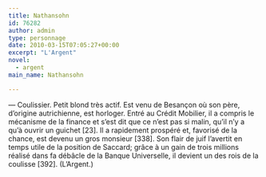 ```yaml
---
title: Nathansohn
id: 76282
author: admin
type: personnage
date: 2010-03-15T07:05:27+00:00
excerpt: "L'Argent"
novel:
  - argent
main_name: Nathansohn

---
```

— Coulissier. Petit blond très actif. Est venu de Besançon où son père, d&rsquo;origine autrichienne, est horloger. Entré au Crédit Mobilier, il a compris le mécanisme de la finance et s&rsquo;est dit que ce n&rsquo;est pas si malin, qu&rsquo;il n&rsquo;y a qu&rsquo;à ouvrir un guichet [23]. Il a rapidement prospéré et, favorisé de la chance, est devenu un gros monsieur [338]. Son flair de juif l&rsquo;avertit en temps utile de la position de Saccard; grâce à un gain de trois millions réalisé dans fa débâcle de la Banque Universelle, il devient un des rois de la coulisse [392]. (L&rsquo;Argent.)